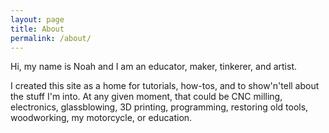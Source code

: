```yaml
---
layout: page
title: About
permalink: /about/
---
```


Hi, my name is Noah and I am an educator, maker, tinkerer, and artist.

I created this site as a home for tutorials, how-tos, and to show'n'tell about the stuff I'm into.  At any given moment, that could be CNC milling, electronics, glassblowing, 3D printing, programming, restoring old tools, woodworking, my motorcycle, or education.
